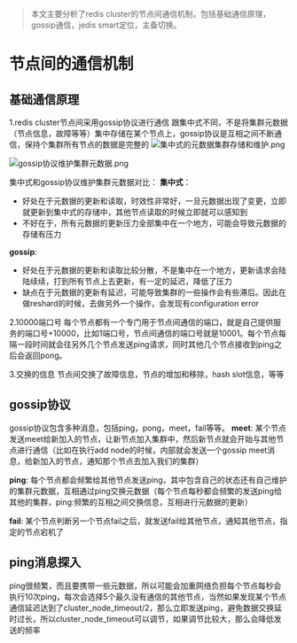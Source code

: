 > 本文主要分析了redis cluster的节点间通信机制，包括基础通信原理，gossip通信，jedis smart定位，主备切换。
# 节点间的通信机制
## 基础通信原理
1.redis cluster节点间采用gossip协议进行通信
  跟集中式不同，不是将集群元数据（节点信息，故障等等）集中存储在某个节点上，gossip协议是互相之间不断通信，保持个集群所有节点的数据是完整的
  ![集中式的元数据集群存储和维护.png](https://upload-images.jianshu.io/upload_images/9905084-f96e7bcee01ef1ae.png?imageMogr2/auto-orient/strip%7CimageView2/2/w/1240)

![gossip协议维护集群元数据.png](https://upload-images.jianshu.io/upload_images/9905084-fbb19615a10e65e2.png?imageMogr2/auto-orient/strip%7CimageView2/2/w/1240)

集中式和gossip协议维护集群元数据对比：
**集中式**：
- 好处在于元数据的更新和读取，时效性非常好，一旦元数据出现了变更，立即就更新到集中式的存储中，其他节点读取的时候立即就可以感知到
- 不好在于，所有元数据的更新压力全部集中在一个地方，可能会导致元数据的存储有压力

**gossip**:
- 好处在于元数据的更新和读取比较分散，不是集中在一个地方，更新请求会陆陆续续，打到所有节点上去更新，有一定的延迟，降低了压力
- 缺点在于元数据的更新有延迟，可能导致集群的一些操作会有些滞后。因此在做reshard的时候，去做另外一个操作，会发现有configuration error

2.10000端口号
  每个节点都有一个专门用于节点间通信的端口，就是自己提供服务的端口号+10000，比如1端口号，节点间通信的端口号就是10001。每个节点每隔一段时间就会往另外几个节点发送ping请求，同时其他几个节点接收到ping之后会返回pong。

3.交换的信息
  节点间交换了故障信息，节点的增加和移除，hash slot信息，等等

## gossip协议
  gossip协议包含多种消息，包括ping，pong，meet，fail等等。
  **meet**: 某个节点发送meet给新加入的节点，让新节点加入集群中，然后新节点就会开始与其他节点进行通信（比如在执行add node的时候，内部就会发送一个gossip meet消息，给新加入的节点，通知那个节点去加入我们的集群）

**ping**: 每个节点都会频繁给其他节点发送ping，其中包含自己的状态还有自己维护的集群元数据，互相通过ping交换元数据（每个节点每秒都会频繁的发送ping给其他的集群，ping:频繁的互相之间交换信息，互相进行元数据的更新）

  **fail**: 某个节点判断另一个节点fail之后，就发送fail给其他节点，通知其他节点，指定的节点宕机了

## ping消息探入
 ping很频繁，而且要携带一些元数据，所以可能会加重网络负担每个节点每秒会执行10次ping，每次会选择5个最久没有通信的其他节点，当然如果发现某个节点通信延迟达到了cluster_node_timeout/2，那么立即发送ping，避免数据交换延时过长，所以cluster_node_timeout可以调节，如果调节比较大，那么会降低发送的频率
##


